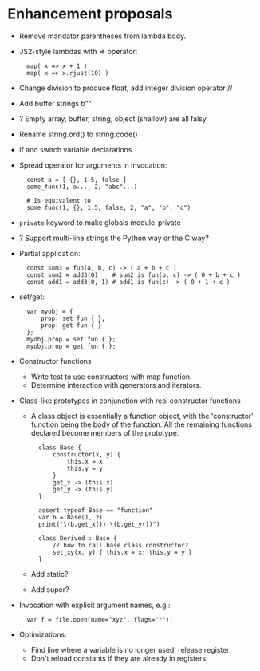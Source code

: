 ﻿Enhancement proposals
=====================

* Remove mandator parentheses from lambda body.

* JS2-style lambdas with => operator:

        map( x => x + 1 )
        map( x => x.rjust(10) )

* Change division to produce float, add integer division operator //

* Add buffer strings b""

* ? Empty array, buffer, string, object (shallow) are all falsy

* Rename string.ord() to string.code()

* if and switch variable declarations

* Spread operator for arguments in invocation:

        const a = [ {}, 1.5, false ]
        some_func(1, a..., 2, "abc"...)

        # Is equivalent to
        some_func(1, {}, 1.5, false, 2, "a", "b", "c")

* `private` keyword to make globals module-private

* ? Support multi-line strings the Python way or the C way?

* Partial application:

        const sum3 = fun(a, b, c) -> ( a + b + c )
        const sum2 = add3(0)    # sum2 is fun(b, c) -> ( 0 + b + c )
        const add1 = add3(0, 1) # add1 is fun(c) -> ( 0 + 1 + c )

* set/get:

        var myobj = {
            prop: set fun { },
            prop: get fun { }
        };
        myobj.prop = set fun { };
        myobj.prop = get fun { };

* Constructor functions

    - Write test to use constructors with map function.
    - Determine interaction with generators and iterators.

* Class-like prototypes in conjunction with real constructor functions

    - A class object is essentially a function object, with the 'constructor'
      function being the body of the function.  All the remaining functions
      declared become members of the prototype.

            class Base {
                constructor(x, y) {
                    this.x = x
                    this.y = y
                }
                get_x -> (this.x)
                get_y -> (this.y)
            }

            assert typeof Base == "function"
            var b = Base(1, 2)
            print("\(b.get_x()) \(b.get_y())")

            class Derived : Base {
                // how to call base class constructor?
                set_xy(x, y) { this.x = x; this.y = y }
            }

    - Add static?
    - Add super?

* Invocation with explicit argument names, e.g.:

        var f = file.open(name="xyz", flags="r");

* Optimizations:

    - Find line where a variable is no longer used, release register.
    - Don't reload constants if they are already in registers.
